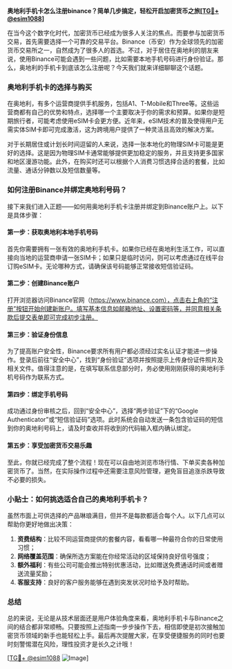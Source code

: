 **奥地利手机卡怎么注册binance？简单几步搞定，轻松开启加密货币之旅[[TG💪+ @esim1088](https://t.me/s/esim1088)]**

在当今这个数字化时代，加密货币已经成为很多人关注的焦点。而要参与加密货币交易，首先需要选择一个可靠的交易平台。Binance（币安）作为全球领先的加密货币交易所之一，自然成为了很多人的首选。不过，对于居住在奥地利的朋友来说，使用Binance可能会遇到一些问题，比如需要本地手机号码进行身份验证。那么，奥地利的手机卡到底该怎么注册呢？今天我们就来详细聊聊这个话题。

### 奥地利手机卡的选择与购买

在奥地利，有多个运营商提供手机服务，包括A1、T-Mobile和Three等。这些运营商都有自己的优势和特点，选择哪一个主要取决于你的需求和预算。如果你是短期旅行者，可能考虑使用eSIM卡会更方便。近年来，eSIM技术的普及使得用户无需实体SIM卡即可完成激活，这为跨境用户提供了一种灵活且高效的解决方案。

对于长期居住或计划长时间逗留的人来说，选择一张本地化的物理SIM卡可能是更好的选择。这是因为物理SIM卡通常能够提供更加稳定的服务，并且支持更多国家和地区漫游功能。此外，在购买时还可以根据个人消费习惯选择合适的套餐，比如流量、通话分钟数以及短信数量等。

### 如何注册Binance并绑定奥地利号码？

接下来我们进入正题——如何用奥地利手机卡注册并绑定到Binance账户上。以下是具体步骤：

#### 第一步：获取奥地利本地手机号码
首先你需要拥有一张有效的奥地利手机卡。如果你已经在奥地利生活工作，可以直接向当地的运营商申请一张SIM卡；如果只是临时访问，则可以考虑通过在线平台订购eSIM卡。无论哪种方式，请确保该号码能够正常接收短信验证码。

#### 第二步：创建Binance账户
打开浏览器访问Binance官网（https://www.binance.com），点击右上角的“注册”按钮开始创建新账户。填写基本信息如邮箱地址、设置密码等，并同意相关条款后提交表单即可完成初步注册。

#### 第三步：验证身份信息
为了提高账户安全性，Binance要求所有用户都必须经过实名认证才能进一步操作。登录后前往“安全中心”，找到“身份验证”选项并按照提示上传身份证件照片及相关文件。值得注意的是，在填写联系信息部分时，务必使用刚刚获得的奥地利手机号码作为联系方式。

#### 第四步：绑定手机号码
成功通过身份审核之后，回到“安全中心”，选择“两步验证”下的“Google Authenticator”或“短信验证码”选项。此时系统会自动发送一条包含验证码的短信到你的奥地利号码上，请及时查收并将收到的代码输入框内确认绑定。

#### 第五步：享受加密货币交易乐趣
至此，你就已经完成了整个流程！现在可以自由地浏览市场行情、下单买卖各种加密货币了。当然，在实际操作过程中还需要注意风险管理，避免盲目追涨杀跌导致不必要的损失。

### 小贴士：如何挑选适合自己的奥地利手机卡？
虽然市面上可供选择的产品琳琅满目，但并不是每款都适合每个人。以下几点可以帮助你更好地做出决策：

1. **资费结构**：比较不同运营商提供的套餐内容，看看哪一种最符合你的日常使用习惯；
2. **网络覆盖范围**：确保所选方案能在你经常活动的区域保持良好信号强度；
3. **额外福利**：有些公司可能会推出特别优惠活动，比如赠送免费通话时间或者赠送流量奖励；
4. **客服支持**：良好的客户服务能够在遇到突发状况时给予及时帮助。

### 总结

总的来说，无论是从技术层面还是用户体验角度来看，奥地利手机卡与Binance之间的结合都非常顺畅。只要按照上述指南一步步操作下去，相信即使是初次接触加密货币领域的新手也能轻松上手。最后再次提醒大家，在享受便捷服务的同时也要时刻警惕潜在风险，理性投资才是长久之计哦！

[[TG💪+ @esim1088](https://t.me/s/esim1088) ![Image](https://i.postimg.cc/4NQfJmqS/Snipaste-2025-05-13-00-14-12.png)]